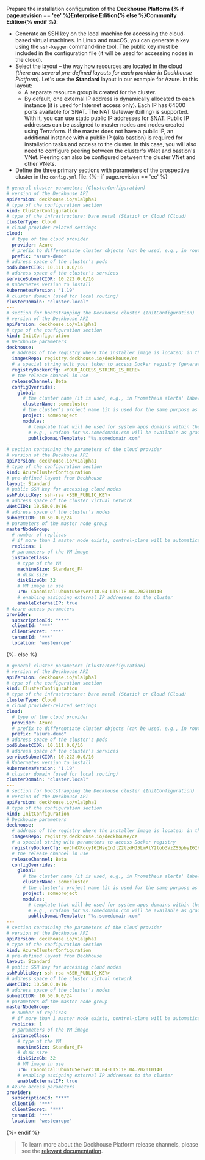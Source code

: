 Prepare the installation configuration of the **Deckhouse Platform {% if page.revision == 'ee' %}Enterprise Edition{% else %}Community Edition{% endif %}**:
- Generate an SSH key on the local machine for accessing the cloud-based virtual machines. In Linux and macOS, you can generate a key using the `ssh-keygen` command-line tool. The public key must be included in the configuration file (it will be used for accessing nodes in the cloud).
- Select the layout – the way how resources are located in the cloud *(there are several pre-defined layouts for each provider in Deckhouse Platform)*. Let's use the **Standard** layout in our example for Azure. In this layout:
    - A separate resource group is created for the cluster.
    - By default, one external IP address is dynamically allocated to each instance (it is used for Internet access only). Each IP has 64000 ports available for SNAT. The NAT Gateway (billing) is supported. With it, you can use static public IP addresses for SNAT. Public IP addresses can be assigned to master nodes and nodes created using Terraform. If the master does not have a public IP, an additional instance with a public IP (aka bastion) is required for installation tasks and access to the cluster. In this case, you will also need to configure peering between the cluster's VNet and bastion's VNet. Peering can also be configured between the cluster VNet and other VNets.
- Define the three primary sections with parameters of the prospective cluster in the `config.yml` file:
{%- if page.revision == 'ee' %}
```yaml
# general cluster parameters (ClusterConfiguration)
# version of the Deckhouse API
apiVersion: deckhouse.io/v1alpha1
# type of the configuration section
kind: ClusterConfiguration
# type of the infrastructure: bare metal (Static) or Cloud (Cloud)
clusterType: Cloud
# cloud provider-related settings
cloud:
  # type of the cloud provider
  provider: Azure
  # prefix to differentiate cluster objects (can be used, e.g., in routing)
  prefix: "azure-demo"
# address space of the cluster's pods
podSubnetCIDR: 10.111.0.0/16
# address space of the cluster's services
serviceSubnetCIDR: 10.222.0.0/16
# Kubernetes version to install
kubernetesVersion: "1.19"
# cluster domain (used for local routing)
clusterDomain: "cluster.local"
---
# section for bootstrapping the Deckhouse cluster (InitConfiguration)
# version of the Deckhouse API
apiVersion: deckhouse.io/v1alpha1
# type of the configuration section
kind: InitConfiguration
# Deckhouse parameters
deckhouse:
  # address of the registry where the installer image is located; in this case, the default value for Deckhouse EE is set
  imagesRepo: registry.deckhouse.io/deckhouse/ee
  # a special string with your token to access Docker registry (generated automatically for your license token)
  registryDockerCfg: <YOUR_ACCESS_STRING_IS_HERE>
  # the release channel in use
  releaseChannel: Beta
  configOverrides:
    global:
      # the cluster name (it is used, e.g., in Prometheus alerts' labels)
      clusterName: somecluster
      # the cluster's project name (it is used for the same purpose as the cluster name)
      project: someproject
      modules:
        # template that will be used for system apps domains within the cluster
        # e.g., Grafana for %s.somedomain.com will be available as grafana.somedomain.com
        publicDomainTemplate: "%s.somedomain.com"
---
# section containing the parameters of the cloud provider
# version of the Deckhouse API
apiVersion: deckhouse.io/v1alpha1
# type of the configuration section
kind: AzureClusterConfiguration
# pre-defined layout from Deckhouse
layout: Standard
# public SSH key for accessing cloud nodes
sshPublicKey: ssh-rsa <SSH_PUBLIC_KEY>
# address space of the cluster virtual network
vNetCIDR: 10.50.0.0/16
# address space of the cluster's nodes
subnetCIDR: 10.50.0.0/24
# parameters of the master node group
masterNodeGroup:
  # number of replicas
  # if more than 1 master node exists, control-plane will be automatically deployed on all master nodes
  replicas: 1
  # parameters of the VM image
  instanceClass:
    # type of the VM
    machineSize: Standard_F4
    # disk size
    diskSizeGb: 32
    # VM image in use
    urn: Canonical:UbuntuServer:18.04-LTS:18.04.202010140
    # enabling assigning external IP addresses to the cluster
    enableExternalIP: true
# Azure access parameters
provider:
  subscriptionId: "***"
  clientId: "***"
  clientSecret: "***"
  tenantId: "***"
  location: "westeurope"
```
{%- else %}
```yaml
# general cluster parameters (ClusterConfiguration)
# version of the Deckhouse API
apiVersion: deckhouse.io/v1alpha1
# type of the configuration section
kind: ClusterConfiguration
# type of the infrastructure: bare metal (Static) or Cloud (Cloud)
clusterType: Cloud
# cloud provider-related settings
cloud:
  # type of the cloud provider
  provider: Azure
  # prefix to differentiate cluster objects (can be used, e.g., in routing)
  prefix: "azure-demo"
# address space of the cluster's pods
podSubnetCIDR: 10.111.0.0/16
# address space of the cluster's services
serviceSubnetCIDR: 10.222.0.0/16
# Kubernetes version to install
kubernetesVersion: "1.19"
# cluster domain (used for local routing)
clusterDomain: "cluster.local"
---
# section for bootstrapping the Deckhouse cluster (InitConfiguration)
# version of the Deckhouse API
apiVersion: deckhouse.io/v1alpha1
# type of the configuration section
kind: InitConfiguration
# Deckhouse parameters
deckhouse:
  # address of the registry where the installer image is located; in this case, the default value for Deckhouse CE is set
  imagesRepo: registry.deckhouse.io/deckhouse/ce
  # a special string with parameters to access Docker registry
  registryDockerCfg: eyJhdXRocyI6IHsgInJlZ2lzdHJ5LmRlY2tob3VzZS5pbyI6IHt9fX0=
  # the release channel in use
  releaseChannel: Beta
  configOverrides:
    global:
      # the cluster name (it is used, e.g., in Prometheus alerts' labels)
      clusterName: somecluster
      # the cluster's project name (it is used for the same purpose as the cluster name)
      project: someproject
      modules:
        # template that will be used for system apps domains within the cluster
        # e.g., Grafana for %s.somedomain.com will be available as grafana.somedomain.com
        publicDomainTemplate: "%s.somedomain.com"
---
# section containing the parameters of the cloud provider
# version of the Deckhouse API
apiVersion: deckhouse.io/v1alpha1
# type of the configuration section
kind: AzureClusterConfiguration
# pre-defined layout from Deckhouse
layout: Standard
# public SSH key for accessing cloud nodes
sshPublicKey: ssh-rsa <SSH_PUBLIC_KEY>
# address space of the cluster virtual network
vNetCIDR: 10.50.0.0/16
# address space of the cluster's nodes
subnetCIDR: 10.50.0.0/24
# parameters of the master node group
masterNodeGroup:
  # number of replicas
  # if more than 1 master node exists, control-plane will be automatically deployed on all master nodes
  replicas: 1
  # parameters of the VM image
  instanceClass:
    # type of the VM
    machineSize: Standard_F4
    # disk size
    diskSizeGb: 32
    # VM image in use
    urn: Canonical:UbuntuServer:18.04-LTS:18.04.202010140
    # enabling assigning external IP addresses to the cluster
    enableExternalIP: true
# Azure access parameters
provider:
  subscriptionId: "***"
  clientId: "***"
  clientSecret: "***"
  tenantId: "***"
  location: "westeurope"
```
{%- endif %}

> To learn more about the Deckhouse Platform release channels, please see the [relevant documentation](/en/documentation/v1/deckhouse-release-channels.html).

